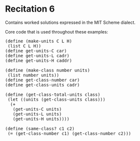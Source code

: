 Recitation 6
============ 

Contains worked solutions expressed in the MIT Scheme dialect.

Core code that is used throughout these examples:

<pre>
(define (make-units C L H)
 (list C L H))
(define get-units-C car)
(define get-units-L cadr)
(define get-units-H caddr)

(define (make-class number units)
 (list number units))
(define get-class-number car)
(define get-class-units cadr)

(define (get-class-total-units class)
 (let ((units (get-class-units class)))
  (+ 
   (get-units-C units)
   (get-units-L units)
   (get-units-H units))))

(define (same-class? c1 c2)
 (= (get-class-number c1) (get-class-number c2)))
</pre>
